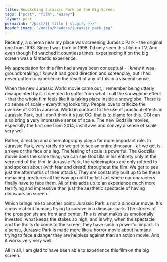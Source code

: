 ```yaml
---
title: Rewatching Jurassic Park on the Big Screen
tags: ["post", "film", "essay"]
layout: post
permalink: "/post/{{ title | slugify }}/"
header_image: "/media/headers/jurassic_park.jpg"
---
```

Recently, a cinema near my place was screening Jurassic Park - the
original one from 1993. Since I was born in 1998, I'd only seen this
film on TV. And even though I'd watched it countless times, experiencing
it on the big screen was a fantastic experience.

My appreciation for this film had always been conceptual - I *knew* it
was groundbreaking, I *knew* it had good direction and screenplay, but I
had never gotten to experience the result of any of this in a visceral
sense.

When the new Jurassic World movie came out, I remember being utterly
disappointed by it. It seemed to suffer from what I call the snowglobe
effect - that the whole film feels like it is taking place inside a
snowglobe. There is no sense of scale - everything looks tiny. People
love to criticize the overuse of CGI in Jurassic World in contrast to
the use of practical effects in Jurassic Park, but I don't think it's
just CGI that is to blame for this. CGI can also bring a very impressive
sense of scale. The new Godzilla movies, especially the first one from
2014, instill awe and convey a sense of scale very well.

Rather, direction and cinematography play a far more important role. In
Jurassic Park, very rarely do we get to see an entire dinosaur - all we
get is an eye or the face or a leg. The feeling of scale is powerful.
The Godzilla movie does the same thing; we can see Godzilla in his
entirety only at the very end of the film. In Jurassic Park, the
velociraptors are only refered to and spoken about (with fear and dread)
throughout the film. We get to see just the aftermaths of their attacks.
They are constantly built up to be these menacing creatures all the way
up until the last act where our characters finally have to face them.
All of this adds up to an experience much more terrifying and impressive
than just the aesthetic spectacle of having dinosaurs on screen.

Which brings me to another point: Jurassic Park is not a dinosaur movie.
It's a movie about humans trying to survive in a dinosaur park. The
stories of the protagonists are front and center. This is what makes us
emotionally invested, what keeps the stakes so high, and is why, when
the spectacle and the thrills do come to the screen, they have such a
powerful impact. In a sense, Jurassic Park is made more like a horror
movie about humans trying to face a danger they are helpless against
than an action movie. And it works very very well.

All in all, I am glad to have been able to experience this film on the
big screen.